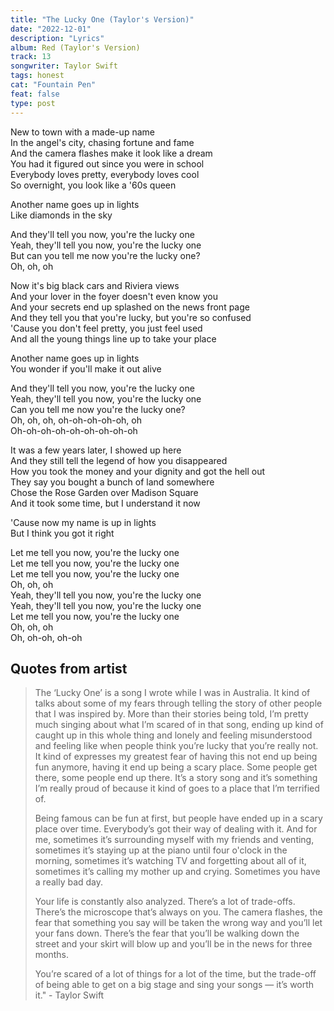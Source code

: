 ```yaml
---
title: "The Lucky One (Taylor's Version)"
date: "2022-12-01"
description: "Lyrics"
album: Red (Taylor's Version)
track: 13
songwriter: Taylor Swift
tags: honest
cat: "Fountain Pen"
feat: false
type: post
---
```


<p className="verse-one">
New to town with a made-up name <br />
In the angel's city, chasing fortune and fame <br />
And the camera flashes make it look like a dream <br />
You had it figured out since you were in school <br />
Everybody loves pretty, everybody loves cool <br />
So overnight, you look like a '60s queen <br />
</p>
<p className="pre-chorus">
Another name goes up in lights <br />
Like diamonds in the sky <br />
</p>
<p className="chorus">
And they'll tell you now, you're the lucky one <br />
Yeah, they'll tell you now, you're the lucky one <br />
But can you tell me now you're the lucky one? <br />
Oh, oh, oh <br />
</p>
<p className="verse-two">
Now it's big black cars and Riviera views <br />
And your lover in the foyer doesn't even know you <br />
And your secrets end up splashed on the news front page <br />
And they tell you that you're lucky, but you're so confused <br />
'Cause you don't feel pretty, you just feel used <br />
And all the young things line up to take your place <br />
</p>
<p className="pre-chorus">
Another name goes up in lights <br />
You wonder if you'll make it out alive <br />
</p>
<p className="chorus">
And they'll tell you now, you're the lucky one <br />
Yeah, they'll tell you now, you're the lucky one <br />
Can you tell me now you're the lucky one? <br />
Oh, oh, oh, oh-oh-oh-oh-oh, oh <br />
Oh-oh-oh-oh-oh-oh-oh-oh-oh <br />
</p>
<p className="verse-three">
It was a few years later, I showed up here <br />
And they still tell the legend of how you disappeared <br />
How you took the money and your dignity and got the hell out <br />
They say you bought a bunch of land somewhere <br />
Chose the Rose Garden over Madison Square <br />
And it took some time, but I understand it now <br />
</p>
<p className="pre-chorus">
'Cause now my name is up in lights <br />
But I think you got it right <br />
</p>
<p className="chorus">
Let me tell you now, you're the lucky one <br />
Let me tell you now, you're the lucky one <br />
Let me tell you now, you're the lucky one <br />
Oh, oh, oh <br />
Yeah, they'll tell you now, you're the lucky one <br />
Yeah, they'll tell you now, you're the lucky one <br />
Let me tell you now, you're the lucky one <br />
Oh, oh, oh <br />
Oh, oh-oh, oh-oh <br />
</p>

## Quotes from artist

<blockquote>
The ‘Lucky One’ is a song I wrote while I was in Australia. It kind of talks about some of my fears through telling the story of other people that I was inspired by. More than their stories being told, I’m pretty much singing about what I’m scared of in that song, ending up kind of caught up in this whole thing and lonely and feeling misunderstood and feeling like when people think you’re lucky that you’re really not. It kind of expresses my greatest fear of having this not end up being fun anymore, having it end up being a scary place. Some people get there, some people end up there. It’s a story song and it’s something I’m really proud of because it kind of goes to a place that I’m terrified of.

Being famous can be fun at first, but people have ended up in a scary place over time. Everybody’s got their way of dealing with it. And for me, sometimes it’s surrounding myself with my friends and venting, sometimes it’s staying up at the piano until four o'clock in the morning, sometimes it’s watching TV and forgetting about all of it, sometimes it’s calling my mother up and crying. Sometimes you have a really bad day.

Your life is constantly also analyzed. There’s a lot of trade-offs. There’s the microscope that’s always on you. The camera flashes, the fear that something you say will be taken the wrong way and you’ll let your fans down. There’s the fear that you’ll be walking down the street and your skirt will blow up and you’ll be in the news for three months.

You’re scared of a lot of things for a lot of the time, but the trade-off of being able to get on a big stage and sing your songs — it’s worth it." - Taylor Swift

</blockquote>
